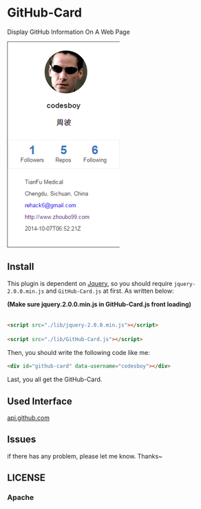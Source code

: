 # GitHub-Card
Display GitHub Information On A Web Page

![demo.png](./static/img/demo.png)

## Install

This plugin is dependent on [Jquery](https://jquery.com/), so you should require `jquery-2.0.0.min.js` and `GitHub-Card.js` at first. As written below:

**(Make sure jquery.2.0.0.min.js in GitHub-Card.js front loading)**

```html

<script src="./lib/jquery-2.0.0.min.js"></script>

<script src="./lib/GitHub-Card.js"></script>

```

Then, you should write the following code like me:

```html
<div id="github-card" data-username="codesboy"></div>
```

Last, you all get the GitHub-Card.

## Used Interface

[api.github.com](http://api.github.com)

## Issues

if there has any problem, please let me know. Thanks~

## LICENSE

### Apache
